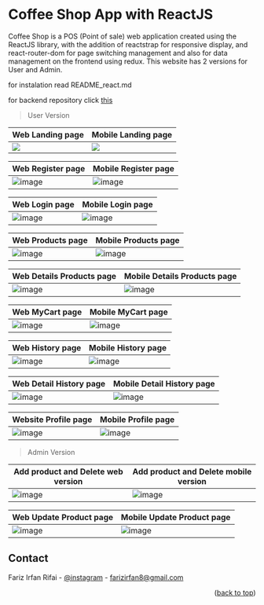 # Coffee Shop App with ReactJS

Coffee Shop is a POS (Point of sale) web application created using the ReactJS library, with the addition of reactstrap for responsive display, and react-router-dom for page switching management and also for data management on the frontend using redux. This website has 2 versions for User and Admin.

for instalation read README_react.md

for backend repository click [this](https://github.com/farizian/week/19)

>User Version

Web Landing page | Mobile Landing page
----------------------|---------------------
![](coffeeshopSS/landing.png)| ![](coffeeshopSS/mobile/landing.png)


Web Register page | Mobile Register page
----------------------|--------------------
![image](coffeeshopSS/signup1.png) | ![image](coffeeshopSS/mobile/signup.png)

Web Login page | Mobile Login page
----------------------|--------------------
![image](coffeeshopSS/login1.png)|![image](coffeeshopSS/mobile/login.png)


Web Products page | Mobile Products page
-------------------|----------------------
![image](coffeeshopSS/product1.png)|![image](coffeeshopSS/mobile/productUser.png)



Web Details Products page | Mobile Details Products page
-------------------------|-----------------------
![image](coffeeshopSS/detailProduk.png)|![image](coffeeshopSS/mobile/detailproduk.png)


Web MyCart page | Mobile MyCart page
--------------------|----------------------
![image](coffeeshopSS/mycart.png)|![image](coffeeshopSS/mobile/mycart.png)


Web History page | Mobile History page
-------------------------|--------------------
![image](coffeeshopSS/history.png)|![image](coffeeshopSS/mobile/history.png)


Web Detail History page | Mobile Detail History page
-------------------------|--------------------
![image](coffeeshopSS/detailHistory.png)|![image](coffeeshopSS/mobile/detailHistory.png)


Website Profile page | Mobile Profile page
-------------------|--------------------
![image](coffeeshopSS/userProfile.png)|![image](coffeeshopSS/mobile/userProfile.png)


>Admin Version

Add product and Delete web version | Add product and Delete mobile version
---------------------|--------------------
![image](coffeeshopSS/productAdmin.png)|![image](coffeeshopSS/mobile/productAdmin.png)


Web Update Product page | Mobile Update Product page
---------------------|--------------------
![image](coffeeshopSS/updateProduct.png)|![image](coffeeshopSS/mobile/updateProduct.png)


<!-- CONTACT -->
## Contact

Fariz Irfan Rifai  - [@instagram](https://www.instagram.com/farizirfan008/) - farizirfan8@gmail.com


<p align="right">(<a href="#top">back to top</a>)</p>
